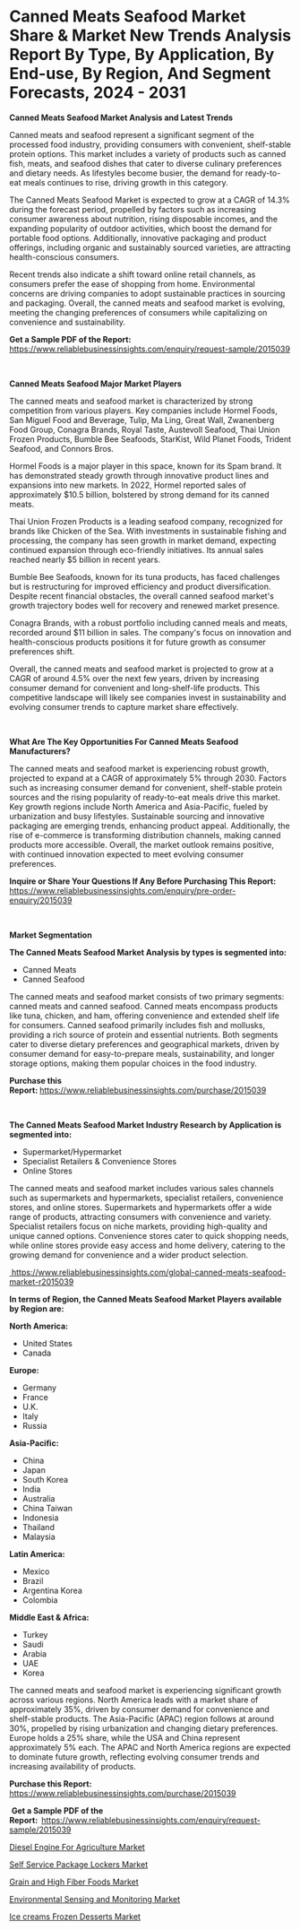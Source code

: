 <p><h1>Canned Meats Seafood Market Share & Market New Trends Analysis Report By Type, By Application, By End-use, By Region, And Segment Forecasts, 2024 - 2031</h1></p><p><strong>Canned Meats Seafood Market Analysis and Latest Trends</strong></p>
<p><p>Canned meats and seafood represent a significant segment of the processed food industry, providing consumers with convenient, shelf-stable protein options. This market includes a variety of products such as canned fish, meats, and seafood dishes that cater to diverse culinary preferences and dietary needs. As lifestyles become busier, the demand for ready-to-eat meals continues to rise, driving growth in this category.</p><p>The Canned Meats Seafood Market is expected to grow at a CAGR of 14.3% during the forecast period, propelled by factors such as increasing consumer awareness about nutrition, rising disposable incomes, and the expanding popularity of outdoor activities, which boost the demand for portable food options. Additionally, innovative packaging and product offerings, including organic and sustainably sourced varieties, are attracting health-conscious consumers. </p><p>Recent trends also indicate a shift toward online retail channels, as consumers prefer the ease of shopping from home. Environmental concerns are driving companies to adopt sustainable practices in sourcing and packaging. Overall, the canned meats and seafood market is evolving, meeting the changing preferences of consumers while capitalizing on convenience and sustainability.</p></p>
<p><strong>Get a Sample PDF of the Report:&nbsp;</strong> <a href="https://www.reliablebusinessinsights.com/enquiry/request-sample/2015039?utm_campaign=97&utm_medium=2&utm_source=Github&utm_content=ia&utm_term=27102024&utm_id=canned-meats-seafood">https://www.reliablebusinessinsights.com/enquiry/request-sample/2015039</a></p>
<p>&nbsp;</p>
<p><strong>Canned Meats Seafood Major Market Players</strong></p>
<p><p>The canned meats and seafood market is characterized by strong competition from various players. Key companies include Hormel Foods, San Miguel Food and Beverage, Tulip, Ma Ling, Great Wall, Zwanenberg Food Group, Conagra Brands, Royal Taste, Austevoll Seafood, Thai Union Frozen Products, Bumble Bee Seafoods, StarKist, Wild Planet Foods, Trident Seafood, and Connors Bros.</p><p>Hormel Foods is a major player in this space, known for its Spam brand. It has demonstrated steady growth through innovative product lines and expansions into new markets. In 2022, Hormel reported sales of approximately $10.5 billion, bolstered by strong demand for its canned meats.</p><p>Thai Union Frozen Products is a leading seafood company, recognized for brands like Chicken of the Sea. With investments in sustainable fishing and processing, the company has seen growth in market demand, expecting continued expansion through eco-friendly initiatives. Its annual sales reached nearly $5 billion in recent years.</p><p>Bumble Bee Seafoods, known for its tuna products, has faced challenges but is restructuring for improved efficiency and product diversification. Despite recent financial obstacles, the overall canned seafood market's growth trajectory bodes well for recovery and renewed market presence.</p><p>Conagra Brands, with a robust portfolio including canned meals and meats, recorded around $11 billion in sales. The company's focus on innovation and health-conscious products positions it for future growth as consumer preferences shift.</p><p>Overall, the canned meats and seafood market is projected to grow at a CAGR of around 4.5% over the next few years, driven by increasing consumer demand for convenient and long-shelf-life products. This competitive landscape will likely see companies invest in sustainability and evolving consumer trends to capture market share effectively.</p></p>
<p>&nbsp;</p>
<p><strong>What Are The Key Opportunities For Canned Meats Seafood Manufacturers?</strong></p>
<p><p>The canned meats and seafood market is experiencing robust growth, projected to expand at a CAGR of approximately 5% through 2030. Factors such as increasing consumer demand for convenient, shelf-stable protein sources and the rising popularity of ready-to-eat meals drive this market. Key growth regions include North America and Asia-Pacific, fueled by urbanization and busy lifestyles. Sustainable sourcing and innovative packaging are emerging trends, enhancing product appeal. Additionally, the rise of e-commerce is transforming distribution channels, making canned products more accessible. Overall, the market outlook remains positive, with continued innovation expected to meet evolving consumer preferences.</p></p>
<p><strong>Inquire or Share Your Questions If Any Before Purchasing This Report:</strong> <a href="https://www.reliablebusinessinsights.com/enquiry/pre-order-enquiry/2015039?utm_campaign=97&utm_medium=2&utm_source=Github&utm_content=ia&utm_term=27102024&utm_id=canned-meats-seafood">https://www.reliablebusinessinsights.com/enquiry/pre-order-enquiry/2015039</a></p>
<p>&nbsp;</p>
<p><strong>Market Segmentation</strong></p>
<p><strong>The Canned Meats Seafood Market Analysis by types is segmented into:</strong></p>
<p><ul><li>Canned Meats</li><li>Canned Seafood</li></ul></p>
<p><p>The canned meats and seafood market consists of two primary segments: canned meats and canned seafood. Canned meats encompass products like tuna, chicken, and ham, offering convenience and extended shelf life for consumers. Canned seafood primarily includes fish and mollusks, providing a rich source of protein and essential nutrients. Both segments cater to diverse dietary preferences and geographical markets, driven by consumer demand for easy-to-prepare meals, sustainability, and longer storage options, making them popular choices in the food industry.</p></p>
<p><strong>Purchase this Report:&nbsp;</strong><a href="https://www.reliablebusinessinsights.com/purchase/2015039?utm_campaign=97&utm_medium=2&utm_source=Github&utm_content=ia&utm_term=27102024&utm_id=canned-meats-seafood">https://www.reliablebusinessinsights.com/purchase/2015039</a></p>
<p>&nbsp;</p>
<p><strong>The Canned Meats Seafood Market Industry Research by Application is segmented into:</strong></p>
<p><ul><li>Supermarket/Hypermarket</li><li>Specialist Retailers & Convenience Stores</li><li>Online Stores</li></ul></p>
<p><p>The canned meats and seafood market includes various sales channels such as supermarkets and hypermarkets, specialist retailers, convenience stores, and online stores. Supermarkets and hypermarkets offer a wide range of products, attracting consumers with convenience and variety. Specialist retailers focus on niche markets, providing high-quality and unique canned options. Convenience stores cater to quick shopping needs, while online stores provide easy access and home delivery, catering to the growing demand for convenience and a wider product selection.</p></p>
<p><a href="https://www.reliablebusinessinsights.com/global-canned-meats-seafood-market-r2015039?utm_campaign=97&utm_medium=2&utm_source=Github&utm_content=ia&utm_term=27102024&utm_id=canned-meats-seafood">&nbsp;https://www.reliablebusinessinsights.com/global-canned-meats-seafood-market-r2015039</a></p>
<p><strong>In terms of Region, the Canned Meats Seafood Market Players available by Region are:</strong></p>
<p>
    <p> <strong> North America: </strong>
        <ul>
            <li>United States</li>
            <li>Canada</li>
        </ul>
        </p> 
    <p> <strong> Europe: </strong>
        <ul>
            <li>Germany</li>
            <li>France</li>
            <li>U.K.</li>
            <li>Italy</li>
            <li>Russia</li>
        </ul>
        </p> 
    <p> <strong> Asia-Pacific: </strong>
        <ul>
            <li>China</li>
            <li>Japan</li>
            <li>South Korea</li>
            <li>India</li>
            <li>Australia</li>
            <li>China Taiwan</li>
            <li>Indonesia</li>
            <li>Thailand</li>
            <li>Malaysia</li>
        </ul>
        </p> 
    <p> <strong> Latin America: </strong>
        <ul>
            <li>Mexico</li>
            <li>Brazil</li>
            <li>Argentina Korea</li>
            <li>Colombia</li>
        </ul>
        </p> 
    <p> <strong> Middle East & Africa: </strong>
        <ul>
            <li>Turkey</li>
            <li>Saudi</li>
            <li>Arabia</li>
            <li>UAE</li>
            <li>Korea</li>
        </ul>
    </p>
    </p>
<p><p>The canned meats and seafood market is experiencing significant growth across various regions. North America leads with a market share of approximately 35%, driven by consumer demand for convenience and shelf-stable products. The Asia-Pacific (APAC) region follows at around 30%, propelled by rising urbanization and changing dietary preferences. Europe holds a 25% share, while the USA and China represent approximately 5% each. The APAC and North America regions are expected to dominate future growth, reflecting evolving consumer trends and increasing availability of products.</p></p>
<p><strong>Purchase this Report: </strong><a href="https://www.reliablebusinessinsights.com/purchase/2015039?utm_campaign=97&utm_medium=2&utm_source=Github&utm_content=ia&utm_term=27102024&utm_id=canned-meats-seafood">https://www.reliablebusinessinsights.com/purchase/2015039</a></p>
<p>&nbsp;<strong>Get a Sample PDF of the Report:&nbsp;&nbsp;</strong><a href="https://www.reliablebusinessinsights.com/enquiry/request-sample/2015039?utm_campaign=97&utm_medium=2&utm_source=Github&utm_content=ia&utm_term=27102024&utm_id=canned-meats-seafood">https://www.reliablebusinessinsights.com/enquiry/request-sample/2015039</a></p>
<p><strong></strong></p>
<p><p><a href="https://www.linkedin.com/pulse/diesel-engine-agriculture-market-research-report-forecast-ovj3e?utm_campaign=97&utm_medium=2&utm_source=Github&utm_content=ia&utm_term=27102024&utm_id=canned-meats-seafood">Diesel Engine For Agriculture Market</a></p><p><a href="https://www.linkedin.com/pulse/global-self-service-package-lockers-market-opportunities-challenges2024-h4ule?utm_campaign=97&utm_medium=2&utm_source=Github&utm_content=ia&utm_term=27102024&utm_id=canned-meats-seafood">Self Service Package Lockers Market</a></p><p><a href="https://github.com/mac1evjen/Market-Research-Report-List-1/blob/main/grain-and-high-fiber-foods-market.md?utm_campaign=97&utm_medium=2&utm_source=Github&utm_content=ia&utm_term=27102024&utm_id=canned-meats-seafood">Grain and High Fiber Foods Market</a></p><p><a href="https://issuu.com/reportprime-2/docs/environmental-sensing-and-monitorin_a1df56e6fd2cd2?utm_campaign=97&utm_medium=2&utm_source=Github&utm_content=ia&utm_term=27102024&utm_id=canned-meats-seafood">Environmental Sensing and Monitoring Market</a></p><p><a href="https://github.com/hegwervaemeruk/Market-Research-Report-List-1/blob/main/ice-creams-frozen-desserts-market.md?utm_campaign=97&utm_medium=2&utm_source=Github&utm_content=ia&utm_term=27102024&utm_id=canned-meats-seafood">Ice creams Frozen Desserts Market</a></p></p>